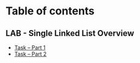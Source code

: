 # Table of contents

## LAB - Single Linked List Overview&#x20;

* [Task – Part 1](README.md)
* [Task – Part 2](lab-single-linked-list-overview/task-part-2.md)
